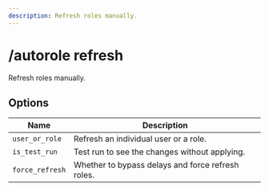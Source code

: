 ```yaml
---
description: Refresh roles manually.
---
```


# /autorole refresh

Refresh roles manually.

## Options

| Name | Description |
|------|-------------|
| `user_or_role` | Refresh an individual user or a role. |
| `is_test_run` | Test run to see the changes without applying. |
| `force_refresh` | Whether to bypass delays and force refresh roles. |

